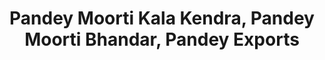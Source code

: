 ---
title: "Pandey Moorti Kala Kendra, Pandey Moorti Bhandar, Pandey Exports"
url: /jaipur/pandey-moorti-kala-kendra-pandey-moorti-bhandar-pandey-exports/
shop: art
---